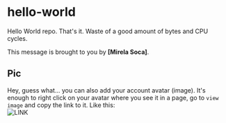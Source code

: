 # hello-world

Hello World repo. That's it. Waste of a good amount of bytes and CPU cycles.

This message is brought to you by **[Mirela Soca]**.

## Pic

Hey, guess what... you can also add your account avatar (image). It's enough to right click on your avatar where you see it in a page, go to `view image` and copy the link to it.
Like this:  
![LINK](https://avatars3.githubusercontent.com/u/4312121?s=460&u=946fa77ab5b33e761bacd67f3427d5c3153b1080&v=4)